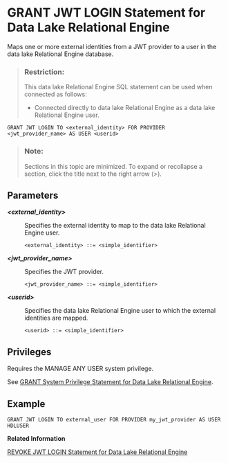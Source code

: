 <!-- loio582d22d53e994855a9c7fa7b9a3fda25 -->

# GRANT JWT LOGIN Statement for Data Lake Relational Engine

Maps one or more external identities from a JWT provider to a user in the data lake Relational Engine database.



> ### Restriction:  
> This data lake Relational Engine SQL statement can be used when connected as follows:
> 
> -   Connected directly to data lake Relational Engine as a data lake Relational Engine user.



```
GRANT JWT LOGIN TO <external_identity> FOR PROVIDER <jwt_provider_name> AS USER <userid>
```



> ### Note:  
> Sections in this topic are minimized. To expand or recollapse a section, click the title next to the right arrow \(*\>*\).



<a name="loio582d22d53e994855a9c7fa7b9a3fda25__IQ_Parameters"/>

## Parameters


<dl>
<dt><b>

*<external\_identity\>*

</b></dt>
<dd>

Specifies the external identity to map to the data lake Relational Engine user.

```
<external_identity> ::= <simple_identifier>
```



</dd><dt><b>

*<jwt\_provider\_name\>*

</b></dt>
<dd>

Specifies the JWT provider.

```
<jwt_provider_name> ::= <simple_identifier>
```



</dd><dt><b>

*<userid\>*

</b></dt>
<dd>

Specifies the data lake Relational Engine user to which the external identities are mapped.

```
<userid> ::= <simple_identifier>
```



</dd>
</dl>



<a name="loio582d22d53e994855a9c7fa7b9a3fda25__IQ_Permissions"/>

## Privileges

Requires the MANAGE ANY USER system privilege.

See [GRANT System Privilege Statement for Data Lake Relational Engine](grant-system-privilege-statement-for-data-lake-relational-engine-a3dfcb0.md).



<a name="loio582d22d53e994855a9c7fa7b9a3fda25__section_gwx_f3p_p4b"/>

## Example

```
GRANT JWT LOGIN TO external_user FOR PROVIDER my_jwt_provider AS USER HDLUSER
```

**Related Information**  


[REVOKE JWT LOGIN Statement for Data Lake Relational Engine](revoke-jwt-login-statement-for-data-lake-relational-engine-06e06d8.md "Removes mappings between external identities from a JWT provider and a user in the data lake Relational Engine database.")

